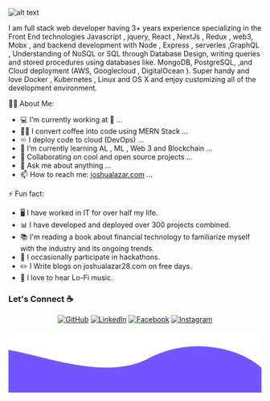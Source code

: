 ![alt text](./images/top.png)

I am full stack web developer​ having 3+ years experience specializing in the Front End technologies Javascript , jquery, React , NextJs , Redux , web3, Mobx , and backend development with ​Node​ , Express , serverles ,GraphQL , Understanding of NoSQL or SQL through Database Design, writing queries and stored procedures using databases like. MongoDB, PostgreSQL, ​,and Cloud deployment (AWS, Googlecloud , DigitalOcean ). Super handy and love Docker , Kubernetes , Linux and OS X and enjoy customizing all of the development environment.

<!--
**joshualazar28/joshualazar28** is a ✨ _special_ ✨ repository because its `README.md` (this file) appears on your GitHub profile.

Here are some ideas to get you started:
-->

🧑‍💼 About Me:

-   💻 I’m currently working at 👀 ...
-   👨‍💻 I convert coffee into code using MERN Stack ...
-   ♾️ I deploy code to cloud (DevOps) ...
-   🌱 I’m currently learning AL , ML , Web 3 and Blockchain ...
-   👯 Collaborating on cool and open source projects ...
-   💬 Ask me about anything ...
-   📫 How to reach me: <a href="https://joshualazar.com">joshualazar.com</a> ...

⚡ Fun fact:

-   🖥️ I have worked in IT for over half my life.
-   📊 I have developed and deployed over 300 projects combined.
-   📚 I'm reading a book about financial technology to familiarize myself with the industry and its ongoing trends.
-   🥇 I occasionally participate in hackathons.
-   :pencil2: I Write blogs on joshualazar28.com on free days.
-   :musical_note: I love to hear Lo-Fi music.

### Let's Connect :coffee:

 <p align="center">
 	<a href="https://github.com/joshualazar28"><img src="https://img.icons8.com/bubbles/50/000000/github.png" alt="GitHub"/></a>
 	<a href="https://www.linkedin.com/joshualazar-dev/"><img src="https://img.icons8.com/bubbles/50/000000/linkedin.png" alt="LinkedIn"/></a>
 	<a href="https://www.facebook.com/joshua.lazar.140/"><img src="https://img.icons8.com/bubbles/50/000000/facebook-new.png" alt="Facebook"/></a>
 	<a href="https://www.instagram.com/joshua_lazar_/"><img src="https://img.icons8.com/bubbles/50/000000/instagram.png" alt="Instagram"/></a>

 </p>
 
![alt text](./images/bottom.png)
